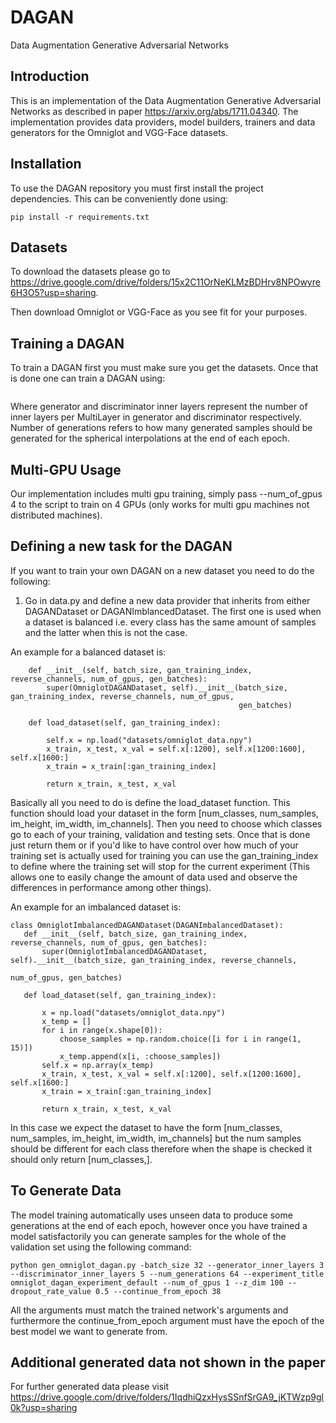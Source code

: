 # DAGAN
Data Augmentation Generative Adversarial Networks

## Introduction

This is an implementation of the Data Augmentation Generative Adversarial Networks as described in paper https://arxiv.org/abs/1711.04340. The implementation provides data providers, model builders, trainers and data generators for the Omniglot and VGG-Face datasets.

## Installation

To use the DAGAN repository you must first install the project dependencies. This can be conveniently done using:

```pip install -r requirements.txt```

## Datasets

To download the datasets please go to https://drive.google.com/drive/folders/15x2C11OrNeKLMzBDHrv8NPOwyre6H3O5?usp=sharing.

Then download Omniglot or VGG-Face as you see fit for your purposes.

## Training a DAGAN

To train a DAGAN first you must make sure you get the datasets. Once that is done one can train a DAGAN using:

```python train_omniglot_dagan.py --batch_size 32 --generator_inner_layers 3 --discriminator_inner_layers 5 --num_generations 64 --experiment_title omniglot_dagan_experiment_default --num_of_gpus 1 --z_dim 100 --dropout_rate_value 0.5 
```

Where generator and discriminator inner layers represent the number of inner layers per MultiLayer in generator and discriminator respectively. Number of generations refers to how many generated samples should be generated for the spherical interpolations at the end of each epoch.

## Multi-GPU Usage

Our implementation includes multi gpu training, simply pass --num_of_gpus 4 to the script to train on 4 GPUs (only works for multi gpu machines not distributed machines).

## Defining a new task for the DAGAN

If you want to train your own DAGAN on a new dataset you need to do the following:

1. Go in data.py and define a new data provider that inherits from either DAGANDataset or DAGANImblancedDataset. The first one is used when a dataset is balanced i.e. every class has the same amount of samples and the latter when this is not the case.

An example for a balanced dataset is:

```class OmniglotDAGANDataset(DAGANDataset):
    def __init__(self, batch_size, gan_training_index, reverse_channels, num_of_gpus, gen_batches):
        super(OmniglotDAGANDataset, self).__init__(batch_size, gan_training_index, reverse_channels, num_of_gpus,
                                                   gen_batches)

    def load_dataset(self, gan_training_index):

        self.x = np.load("datasets/omniglot_data.npy")
        x_train, x_test, x_val = self.x[:1200], self.x[1200:1600], self.x[1600:]
        x_train = x_train[:gan_training_index]

        return x_train, x_test, x_val
 ```
 
 Basically all you need to do is define the load_dataset function. This function should load your dataset in the form [num_classes, num_samples, im_height, im_width, im_channels]. Then you need to choose which classes go to each of your training, validation and testing sets. Once that is done just return them or if you'd like to have control over how much of your training set is actually used for training you can use the gan_training_index to define where the training set will stop for the current experiment (This allows one to easily change the amount of data used and observe the differences in performance among other things).
 
 An example for an imbalanced dataset is:
 
 ```
 class OmniglotImbalancedDAGANDataset(DAGANImbalancedDataset):
    def __init__(self, batch_size, gan_training_index, reverse_channels, num_of_gpus, gen_batches):
        super(OmniglotImbalancedDAGANDataset, self).__init__(batch_size, gan_training_index, reverse_channels,
                                                             num_of_gpus, gen_batches)

    def load_dataset(self, gan_training_index):

        x = np.load("datasets/omniglot_data.npy")
        x_temp = []
        for i in range(x.shape[0]):
            choose_samples = np.random.choice([i for i in range(1, 15)])
            x_temp.append(x[i, :choose_samples])
        self.x = np.array(x_temp)
        x_train, x_test, x_val = self.x[:1200], self.x[1200:1600], self.x[1600:]
        x_train = x_train[:gan_training_index]

        return x_train, x_test, x_val
 ```

In this case we expect the dataset to have the form [num_classes, num_samples, im_height, im_width, im_channels] but the num samples should be different for each class therefore when the shape is checked it should only return [num_classes,].

## To Generate Data

The model training automatically uses unseen data to produce some generations at the end of each epoch, however once you have trained a model satisfactorily you can generate samples for the whole of the validation set using the following command:

```python gen_omniglot_dagan.py -batch_size 32 --generator_inner_layers 3 --discriminator_inner_layers 5 --num_generations 64 --experiment_title omniglot_dagan_experiment_default --num_of_gpus 1 --z_dim 100 --dropout_rate_value 0.5 --continue_from_epoch 38```

All the arguments must match the trained network's arguments and furthermore the continue_from_epoch argument must have the epoch of the best model we want to generate from.

## Additional generated data not shown in the paper

For further generated data please visit https://drive.google.com/drive/folders/1IqdhiQzxHysSSnfSrGA9_jKTWzp9gl0k?usp=sharing
